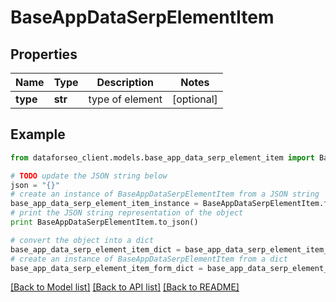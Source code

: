 # BaseAppDataSerpElementItem


## Properties

Name | Type | Description | Notes
------------ | ------------- | ------------- | -------------
**type** | **str** | type of element | [optional] 

## Example

```python
from dataforseo_client.models.base_app_data_serp_element_item import BaseAppDataSerpElementItem

# TODO update the JSON string below
json = "{}"
# create an instance of BaseAppDataSerpElementItem from a JSON string
base_app_data_serp_element_item_instance = BaseAppDataSerpElementItem.from_json(json)
# print the JSON string representation of the object
print BaseAppDataSerpElementItem.to_json()

# convert the object into a dict
base_app_data_serp_element_item_dict = base_app_data_serp_element_item_instance.to_dict()
# create an instance of BaseAppDataSerpElementItem from a dict
base_app_data_serp_element_item_form_dict = base_app_data_serp_element_item.from_dict(base_app_data_serp_element_item_dict)
```
[[Back to Model list]](../README.md#documentation-for-models) [[Back to API list]](../README.md#documentation-for-api-endpoints) [[Back to README]](../README.md)


